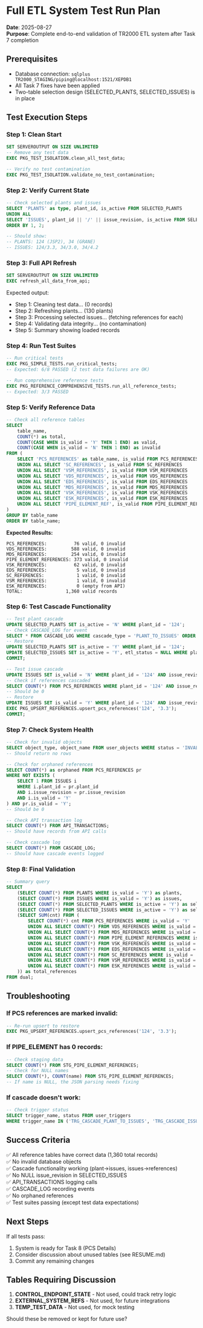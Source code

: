 # Full ETL System Test Run Plan
**Date**: 2025-08-27  
**Purpose**: Complete end-to-end validation of TR2000 ETL system after Task 7 completion

## Prerequisites
- Database connection: `sqlplus TR2000_STAGING/piping@localhost:1521/XEPDB1`
- All Task 7 fixes have been applied
- Two-table selection design (SELECTED_PLANTS, SELECTED_ISSUES) is in place

## Test Execution Steps

### Step 1: Clean Start
```sql
SET SERVEROUTPUT ON SIZE UNLIMITED
-- Remove any test data
EXEC PKG_TEST_ISOLATION.clean_all_test_data;

-- Verify no test contamination
EXEC PKG_TEST_ISOLATION.validate_no_test_contamination;
```

### Step 2: Verify Current State
```sql
-- Check selected plants and issues
SELECT 'PLANTS' as type, plant_id, is_active FROM SELECTED_PLANTS
UNION ALL
SELECT 'ISSUES', plant_id || '/' || issue_revision, is_active FROM SELECTED_ISSUES
ORDER BY 1, 2;

-- Should show:
-- PLANTS: 124 (JSP2), 34 (GRANE)
-- ISSUES: 124/3.3, 34/3.0, 34/4.2
```

### Step 3: Full API Refresh
```sql
SET SERVEROUTPUT ON SIZE UNLIMITED
EXEC refresh_all_data_from_api;
```

Expected output:
- Step 1: Cleaning test data... (0 records)
- Step 2: Refreshing plants... (130 plants)
- Step 3: Processing selected issues... (fetching references for each)
- Step 4: Validating data integrity... (no contamination)
- Step 5: Summary showing loaded records

### Step 4: Run Test Suites
```sql
-- Run critical tests
EXEC PKG_SIMPLE_TESTS.run_critical_tests;
-- Expected: 6/8 PASSED (2 test data failures are OK)

-- Run comprehensive reference tests
EXEC PKG_REFERENCE_COMPREHENSIVE_TESTS.run_all_reference_tests;
-- Expected: 3/3 PASSED
```

### Step 5: Verify Reference Data
```sql
-- Check all reference tables
SELECT 
    table_name,
    COUNT(*) as total,
    COUNT(CASE WHEN is_valid = 'Y' THEN 1 END) as valid,
    COUNT(CASE WHEN is_valid = 'N' THEN 1 END) as invalid
FROM (
    SELECT 'PCS_REFERENCES' as table_name, is_valid FROM PCS_REFERENCES
    UNION ALL SELECT 'SC_REFERENCES', is_valid FROM SC_REFERENCES
    UNION ALL SELECT 'VSM_REFERENCES', is_valid FROM VSM_REFERENCES
    UNION ALL SELECT 'VDS_REFERENCES', is_valid FROM VDS_REFERENCES
    UNION ALL SELECT 'EDS_REFERENCES', is_valid FROM EDS_REFERENCES
    UNION ALL SELECT 'MDS_REFERENCES', is_valid FROM MDS_REFERENCES
    UNION ALL SELECT 'VSK_REFERENCES', is_valid FROM VSK_REFERENCES
    UNION ALL SELECT 'ESK_REFERENCES', is_valid FROM ESK_REFERENCES
    UNION ALL SELECT 'PIPE_ELEMENT_REF', is_valid FROM PIPE_ELEMENT_REFERENCES
)
GROUP BY table_name
ORDER BY table_name;
```

**Expected Results:**
```
PCS_REFERENCES:          76 valid, 0 invalid
VDS_REFERENCES:         588 valid, 0 invalid
MDS_REFERENCES:         254 valid, 0 invalid
PIPE_ELEMENT_REFERENCES: 373 valid, 0 invalid
VSK_REFERENCES:          62 valid, 0 invalid
EDS_REFERENCES:           5 valid, 0 invalid
SC_REFERENCES:            1 valid, 0 invalid
VSM_REFERENCES:           1 valid, 0 invalid
ESK_REFERENCES:           0 (empty from API)
TOTAL:                1,360 valid records
```

### Step 6: Test Cascade Functionality
```sql
-- Test plant cascade
UPDATE SELECTED_PLANTS SET is_active = 'N' WHERE plant_id = '124';
-- Check CASCADE_LOG for event
SELECT * FROM CASCADE_LOG WHERE cascade_type = 'PLANT_TO_ISSUES' ORDER BY cascade_timestamp DESC FETCH FIRST 1 ROW ONLY;
-- Restore
UPDATE SELECTED_PLANTS SET is_active = 'Y' WHERE plant_id = '124';
UPDATE SELECTED_ISSUES SET is_active = 'Y', etl_status = NULL WHERE plant_id = '124';
COMMIT;

-- Test issue cascade
UPDATE ISSUES SET is_valid = 'N' WHERE plant_id = '124' AND issue_revision = '3.3';
-- Check if references cascaded
SELECT COUNT(*) FROM PCS_REFERENCES WHERE plant_id = '124' AND issue_revision = '3.3' AND is_valid = 'Y';
-- Should be 0
-- Restore
UPDATE ISSUES SET is_valid = 'Y' WHERE plant_id = '124' AND issue_revision = '3.3';
EXEC PKG_UPSERT_REFERENCES.upsert_pcs_references('124', '3.3');
COMMIT;
```

### Step 7: Check System Health
```sql
-- Check for invalid objects
SELECT object_type, object_name FROM user_objects WHERE status = 'INVALID';
-- Should return no rows

-- Check for orphaned references
SELECT COUNT(*) as orphaned FROM PCS_REFERENCES pr
WHERE NOT EXISTS (
    SELECT 1 FROM ISSUES i
    WHERE i.plant_id = pr.plant_id
    AND i.issue_revision = pr.issue_revision
    AND i.is_valid = 'Y'
) AND pr.is_valid = 'Y';
-- Should be 0

-- Check API transaction log
SELECT COUNT(*) FROM API_TRANSACTIONS;
-- Should have records from API calls

-- Check cascade log
SELECT COUNT(*) FROM CASCADE_LOG;
-- Should have cascade events logged
```

### Step 8: Final Validation
```sql
-- Summary query
SELECT 
    (SELECT COUNT(*) FROM PLANTS WHERE is_valid = 'Y') as plants,
    (SELECT COUNT(*) FROM ISSUES WHERE is_valid = 'Y') as issues,
    (SELECT COUNT(*) FROM SELECTED_PLANTS WHERE is_active = 'Y') as selected_plants,
    (SELECT COUNT(*) FROM SELECTED_ISSUES WHERE is_active = 'Y') as selected_issues,
    (SELECT SUM(cnt) FROM (
        SELECT COUNT(*) cnt FROM PCS_REFERENCES WHERE is_valid = 'Y'
        UNION ALL SELECT COUNT(*) FROM VDS_REFERENCES WHERE is_valid = 'Y'
        UNION ALL SELECT COUNT(*) FROM MDS_REFERENCES WHERE is_valid = 'Y'
        UNION ALL SELECT COUNT(*) FROM PIPE_ELEMENT_REFERENCES WHERE is_valid = 'Y'
        UNION ALL SELECT COUNT(*) FROM VSK_REFERENCES WHERE is_valid = 'Y'
        UNION ALL SELECT COUNT(*) FROM EDS_REFERENCES WHERE is_valid = 'Y'
        UNION ALL SELECT COUNT(*) FROM SC_REFERENCES WHERE is_valid = 'Y'
        UNION ALL SELECT COUNT(*) FROM VSM_REFERENCES WHERE is_valid = 'Y'
        UNION ALL SELECT COUNT(*) FROM ESK_REFERENCES WHERE is_valid = 'Y'
    )) as total_references
FROM dual;
```

## Troubleshooting

### If PCS references are marked invalid:
```sql
-- Re-run upsert to restore
EXEC PKG_UPSERT_REFERENCES.upsert_pcs_references('124', '3.3');
```

### If PIPE_ELEMENT has 0 records:
```sql
-- Check staging data
SELECT COUNT(*) FROM STG_PIPE_ELEMENT_REFERENCES;
-- Check for NULL names
SELECT COUNT(*), COUNT(name) FROM STG_PIPE_ELEMENT_REFERENCES;
-- If name is NULL, the JSON parsing needs fixing
```

### If cascade doesn't work:
```sql
-- Check trigger status
SELECT trigger_name, status FROM user_triggers 
WHERE trigger_name IN ('TRG_CASCADE_PLANT_TO_ISSUES', 'TRG_CASCADE_ISSUE_TO_REFERENCES');
```

## Success Criteria
✅ All reference tables have correct data (1,360 total records)  
✅ No invalid database objects  
✅ Cascade functionality working (plant→issues, issues→references)  
✅ No NULL issue_revision in SELECTED_ISSUES  
✅ API_TRANSACTIONS logging calls  
✅ CASCADE_LOG recording events  
✅ No orphaned references  
✅ Test suites passing (except test data expectations)  

## Next Steps
If all tests pass:
1. System is ready for Task 8 (PCS Details)
2. Consider discussion about unused tables (see RESUME.md)
3. Commit any remaining changes

## Tables Requiring Discussion
1. **CONTROL_ENDPOINT_STATE** - Not used, could track retry logic
2. **EXTERNAL_SYSTEM_REFS** - Not used, for future integrations
3. **TEMP_TEST_DATA** - Not used, for mock testing

Should these be removed or kept for future use?